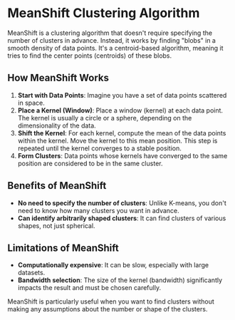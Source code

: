 # MeanShift Clustering Algorithm

MeanShift is a clustering algorithm that doesn't require specifying the number of clusters in advance. Instead, it works by finding "blobs" in a smooth density of data points. It's a centroid-based algorithm, meaning it tries to find the center points (centroids) of these blobs.

## How MeanShift Works

1. **Start with Data Points**: Imagine you have a set of data points scattered in space.
2. **Place a Kernel (Window)**: Place a window (kernel) at each data point. The kernel is usually a circle or a sphere, depending on the dimensionality of the data.
3. **Shift the Kernel**: For each kernel, compute the mean of the data points within the kernel. Move the kernel to this mean position. This step is repeated until the kernel converges to a stable position.
4. **Form Clusters**: Data points whose kernels have converged to the same position are considered to be in the same cluster.

## Benefits of MeanShift

- **No need to specify the number of clusters**: Unlike K-means, you don't need to know how many clusters you want in advance.
- **Can identify arbitrarily shaped clusters**: It can find clusters of various shapes, not just spherical.

## Limitations of MeanShift

- **Computationally expensive**: It can be slow, especially with large datasets.
- **Bandwidth selection**: The size of the kernel (bandwidth) significantly impacts the result and must be chosen carefully.

MeanShift is particularly useful when you want to find clusters without making any assumptions about the number or shape of the clusters.